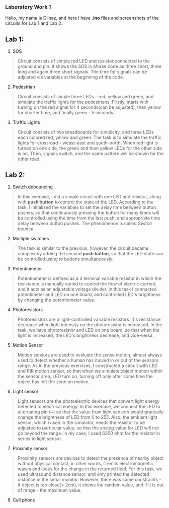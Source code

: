 ### Laboratory Work 1

Hello, my name is Dilnaz, and here I have **.ino** files and screenshots of the circuits for Lab 1 and Lab 2.

## Lab 1:

1. SOS

> Circuit consists of simple red LED and resistor connected to the ground and pin. It shows the SOS in Morse code as three short, three long and again three short signals. The time for signals can be adjusted via variables at the beginning of the code.

2. Pedestrian

> Circuit consists of simple three LEDs - red, yellow and green, and simulate the traffic lights for the pedestrians. Firstly, starts with turning on the red signal for 4 seconds(can be adjusted), then yellow for shorter time, and finally green - 5 seconds.

3. Traffic Lights

> Circuit consists of two breadboards for simplicity, and three LEDs each colored red, yellow and green. The task is to simulate the traffic lights for crossroad - weast-east and south-north. When red light is turned on one side, the green and then yellow LEDs for the other side is on. Then, signals switch, and the same pattern will be shown for the other road.

## Lab 2:

1. Switch debouncing

> In this exercise, I did a simple circuit with one LED and resistor, along with **push button** to control the state of the LED. According to the task, I initialized the variables to set the delay time between button pushes, so that continuously pressing the button for many times will be controlled using the time from the last push, and appropriate time delay between button pushes. The phenomenon is called *Switch bounce*.

2. Multiple switches

> The task is similar to the previous, however, the circuit became complex by adding the second **push button**, so that the LED state can be controlled using to buttons simultaneously.

3. Potentiometer

> Potentiometer is defined as a 3 terminal variable resistor in which the resistance is manually varied to control the flow of electric current, and it acts as an adjustable voltage divider. In this task I connected potentimeter and LED on one board, and controlled LED's brightness by changing the potentiometer value.

4. Photoresistors

> Photoresistors are a light-controlled variable resistors. It's resistance decrease when light intensity on the photoresistor is increased. In the task, we have photoresistor and LED on one board, so that when the light is increased, the LED's brightness desrease, and vice-versa.

5. Motion Sensor

> Motion sensors are used to evaluate the sense motion, almost always used to detect whether a human has moved in or out of the sensors range. As in the previous exercises, I constructed a circuit with LED and PIR motion sensor, so that when we simulate object motion within the sensor area, LED turn on, turning off only after some time the object has left the zone on motion.

6. Light sensor

> Light sensors are the photoelectric devices that convert light energy detected to electrical energy. In this exercise, we connect the LED to alternating pin (~) so that the value from light sensors would gradually change the brightness of LED from 0 to 255. Also, the ambient light sensor, which I used in the simulator, needs the resistor to be adjusted to particular value, so that the analog value for LED will not go beyond the range. In my case, I used 6350 ohm for the resistor in series to light sensor.  

7. Proximity sensor

> Proximity sensors are devices to detect the presence of nearby object without physical contact, in other words, it emits electromagnetic waves and looks for the change in the returned field. For this task, we used ultrasound distance sensor, and only printed the detected distance in the serial monitor. However, there was some constraints - if object is too close(< 2cm), it shows the random value, and if it is out of range - the maximum value.

8. Cell phone
